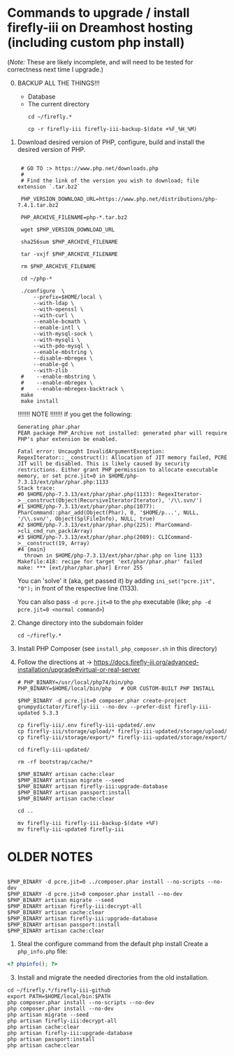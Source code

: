 # Commands to upgrade / install firefly-iii on Dreamhost hosting (including custom php install)

(*Note:* These are likely incomplete, and will need to be tested for correctness next time I upgrade.)

0. BACKUP ALL THE THINGS!!!
    - Database
    - The current directory
        ```shell script
        cd ~/firefly.*
        
        cp -r firefly-iii firefly-iii-backup-$(date +%F_%H_%M)
        ```
1. Download desired version of PHP, configure, build and install the desired version of PHP.
   ```shell script
    
    # GO TO :> https://www.php.net/downloads.php
    #
    # Find the link of the version you wish to download; file extension `.tar.bz2`
    
    PHP_VERSION_DOWNLOAD_URL=https://www.php.net/distributions/php-7.4.1.tar.bz2
    
    PHP_ARCHIVE_FILENAME=php-*.tar.bz2
    
    wget $PHP_VERSION_DOWNLOAD_URL
    
    sha256sum $PHP_ARCHIVE_FILENAME
    
    tar -vxjf $PHP_ARCHIVE_FILENAME
    
    rm $PHP_ARCHIVE_FILENAME
    
    cd ~/php-*
    
    ./configure  \
        --prefix=$HOME/local \
        --with-ldap \
        --with-openssl \
        --with-curl \
        --enable-bcmath \
        --enable-intl \
        --with-mysql-sock \
        --with-mysqli \
        --with-pdo-mysql \
        --enable-mbstring \
        --disable-mbregex \
        --enable-gd \
        --with-zlib
    #    --enable-mbstring \
    #    --enable-mbregex \
    #    --enable-mbregex-backtrack \
    make
    make install
   ```
    !!!!!!! NOTE !!!!!!!
    If you get the following:
    ```
    Generating phar.phar
    PEAR package PHP_Archive not installed: generated phar will require PHP's phar extension be enabled.
    
    Fatal error: Uncaught InvalidArgumentException: RegexIterator::__construct(): Allocation of JIT memory failed, PCRE JIT will be disabled. This is likely caused by security restrictions. Either grant PHP permission to allocate executable memory, or set pcre.jit=0 in $HOME/php-7.3.13/ext/phar/phar.php:1133
    Stack trace:
    #0 $HOME/php-7.3.13/ext/phar/phar.php(1133): RegexIterator->__construct(Object(RecursiveIteratorIterator), '/\\.svn/')
    #1 $HOME/php-7.3.13/ext/phar/phar.php(1077): PharCommand::phar_add(Object(Phar), 0, '$HOME/p...', NULL, '/\\.svn/', Object(SplFileInfo), NULL, true)
    #2 $HOME/php-7.3.13/ext/phar/phar.php(225): PharCommand->cli_cmd_run_pack(Array)
    #3 $HOME/php-7.3.13/ext/phar/phar.php(2089): CLICommand->__construct(19, Array)
    #4 {main}
      thrown in $HOME/php-7.3.13/ext/phar/phar.php on line 1133
    Makefile:418: recipe for target 'ext/phar/phar.phar' failed
    make: *** [ext/phar/phar.phar] Error 255
    ```
    You can 'solve' it (aka, get passed it) by adding `ini_set("pcre.jit", "0");` in front of the respective line (1133).
    
    You can also pass `-d pcre.jit=0` to the `php` executable (like; `php -d pcre.jit=0 <normal command>`)

1. Change directory into the subdomain folder
    ```shell script
    cd ~/firefly.*
    ```

1. Install PHP Composer (see `install_php_composer.sh` in this directory)

1. Follow the directions at -> https://docs.firefly-iii.org/advanced-installation/upgrade#virtual-or-real-server

    ```shell script
    # PHP_BINARY=/usr/local/php74/bin/php
    PHP_BINARY=$HOME/local/bin/php   # OUR CUSTOM-BUILT PHP INSTALL
    
    $PHP_BINARY -d pcre.jit=0 composer.phar create-project grumpydictator/firefly-iii --no-dev --prefer-dist firefly-iii-updated 5.3.3
    
    cp firefly-iii/.env firefly-iii-updated/.env
    cp firefly-iii/storage/upload/* firefly-iii-updated/storage/upload/
    cp firefly-iii/storage/export/* firefly-iii-updated/storage/export/
    
    cd firefly-iii-updated/
    
    rm -rf bootstrap/cache/*
    
    $PHP_BINARY artisan cache:clear
    $PHP_BINARY artisan migrate --seed
    $PHP_BINARY artisan firefly-iii:upgrade-database
    $PHP_BINARY artisan passport:install
    $PHP_BINARY artisan cache:clear
    
    cd ..
    
    mv firefly-iii firefly-iii-backup-$(date +%F)
    mv firefly-iii-updated firefly-iii
    ``` 
















OLDER NOTES
===========
```shell script

$PHP_BINARY -d pcre.jit=0 ../composer.phar install --no-scripts --no-dev
$PHP_BINARY -d pcre.jit=0 composer.phar install --no-dev
$PHP_BINARY artisan migrate --seed
$PHP_BINARY artisan firefly-iii:decrypt-all
$PHP_BINARY artisan cache:clear
$PHP_BINARY artisan firefly-iii:upgrade-database
$PHP_BINARY artisan passport:install
$PHP_BINARY artisan cache:clear

```


1. Steal the configure command from the default php install
Create a `php_info.php` file:
```php
<? phpinfo(); ?>
```

3. Install and migrate the needed directories from the old installation.
```
cd ~/firefly.*/firefly-iii-github
export PATH=$HOME/local/bin:$PATH
php composer.phar install --no-scripts --no-dev
php composer.phar install --no-dev
php artisan migrate --seed
php artisan firefly-iii:decrypt-all
php artisan cache:clear
php artisan firefly-iii:upgrade-database
php artisan passport:install
php artisan cache:clear
```